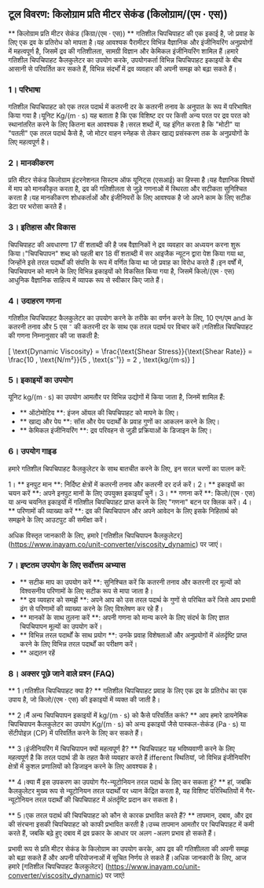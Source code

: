 ## टूल विवरण: किलोग्राम प्रति मीटर सेकंड (किलोग्राम/(एम · एस))

** किलोग्राम प्रति मीटर सेकंड (किग्रा/(एम · एस)) ** गतिशील चिपचिपाहट की एक इकाई है, जो प्रवाह के लिए एक द्रव के प्रतिरोध को मापता है।यह आवश्यक पैरामीटर विभिन्न वैज्ञानिक और इंजीनियरिंग अनुप्रयोगों में महत्वपूर्ण है, जिसमें द्रव की गतिशीलता, सामग्री विज्ञान और केमिकल इंजीनियरिंग शामिल हैं।हमारे गतिशील चिपचिपाहट कैलकुलेटर का उपयोग करके, उपयोगकर्ता विभिन्न चिपचिपाहट इकाइयों के बीच आसानी से परिवर्तित कर सकते हैं, विभिन्न संदर्भों में द्रव व्यवहार की अपनी समझ को बढ़ा सकते हैं।

### 1। परिभाषा

गतिशील चिपचिपाहट को एक तरल पदार्थ में कतरनी दर के कतरनी तनाव के अनुपात के रूप में परिभाषित किया गया है।यूनिट Kg/(m · s) यह बताता है कि एक विशिष्ट दर पर किसी अन्य परत पर द्रव परत को स्थानांतरित करने के लिए कितना बल आवश्यक है।सरल शब्दों में, यह इंगित करता है कि "मोटी" या "पतली" एक तरल पदार्थ कैसे है, जो मोटर वाहन स्नेहक से लेकर खाद्य प्रसंस्करण तक के अनुप्रयोगों के लिए महत्वपूर्ण है।

### 2। मानकीकरण

प्रति मीटर सेकंड किलोग्राम इंटरनेशनल सिस्टम ऑफ यूनिट्स (एसआई) का हिस्सा है।यह वैज्ञानिक विषयों में माप को मानकीकृत करता है, द्रव की गतिशीलता से जुड़े गणनाओं में स्थिरता और सटीकता सुनिश्चित करता है।यह मानकीकरण शोधकर्ताओं और इंजीनियरों के लिए आवश्यक है जो अपने काम के लिए सटीक डेटा पर भरोसा करते हैं।

### 3। इतिहास और विकास

चिपचिपाहट की अवधारणा 17 वीं शताब्दी की है जब वैज्ञानिकों ने द्रव व्यवहार का अध्ययन करना शुरू किया।"चिपचिपापन" शब्द को पहली बार 18 वीं शताब्दी में सर आइजैक न्यूटन द्वारा पेश किया गया था, जिन्होंने इसे तरल पदार्थों की संपत्ति के रूप में वर्णित किया था जो प्रवाह का विरोध करते हैं।इन वर्षों में, चिपचिपापन को मापने के लिए विभिन्न इकाइयों को विकसित किया गया है, जिसमें किलो/(एम · एस) आधुनिक वैज्ञानिक साहित्य में व्यापक रूप से स्वीकार किए जाते हैं।

### 4। उदाहरण गणना

गतिशील चिपचिपाहट कैलकुलेटर का उपयोग करने के तरीके का वर्णन करने के लिए, 10 एन/एम and के कतरनी तनाव और 5 एस ⁻ की कतरनी दर के साथ एक तरल पदार्थ पर विचार करें।गतिशील चिपचिपाहट की गणना निम्नानुसार की जा सकती है:

\[ \text{Dynamic Viscosity} = \frac{\text{Shear Stress}}{\text{Shear Rate}} = \frac{10 \, \text{N/m²}}{5 \, \text{s⁻¹}} = 2 \, \text{kg/(m·s)} \]

### 5। इकाइयों का उपयोग

यूनिट kg/(m · s) का उपयोग आमतौर पर विभिन्न उद्योगों में किया जाता है, जिनमें शामिल हैं:

- ** ऑटोमोटिव **: इंजन ऑयल की चिपचिपाहट को मापने के लिए।
- ** खाद्य और पेय **: सॉस और पेय पदार्थों के प्रवाह गुणों का आकलन करने के लिए।
- ** केमिकल इंजीनियरिंग **: द्रव परिवहन से जुड़ी प्रक्रियाओं के डिजाइन के लिए।

### 6। उपयोग गाइड

हमारे गतिशील चिपचिपाहट कैलकुलेटर के साथ बातचीत करने के लिए, इन सरल चरणों का पालन करें:

1। ** इनपुट मान **: निर्दिष्ट क्षेत्रों में कतरनी तनाव और कतरनी दर दर्ज करें।
2। ** इकाइयों का चयन करें **: अपने इनपुट मानों के लिए उपयुक्त इकाइयाँ चुनें।
3। ** गणना करें **: किलो/(एम · एस) या अन्य चयनित इकाइयों में गतिशील चिपचिपाहट प्राप्त करने के लिए "गणना" बटन पर क्लिक करें।
4। ** परिणामों की व्याख्या करें **: द्रव की चिपचिपापन और अपने आवेदन के लिए इसके निहितार्थ को समझने के लिए आउटपुट की समीक्षा करें।

अधिक विस्तृत जानकारी के लिए, हमारे [गतिशील चिपचिपापन कैलकुलेटर] (https://www.inayam.co/unit-converter/viscosity_dynamic) पर जाएं।

### 7। इष्टतम उपयोग के लिए सर्वोत्तम अभ्यास

- ** सटीक माप का उपयोग करें **: सुनिश्चित करें कि कतरनी तनाव और कतरनी दर मूल्यों को विश्वसनीय परिणामों के लिए सटीक रूप से मापा जाता है।
- ** द्रव व्यवहार को समझें **: अपने आप को उस तरल पदार्थ के गुणों से परिचित करें जिसे आप प्रभावी ढंग से परिणामों की व्याख्या करने के लिए विश्लेषण कर रहे हैं।
- ** मानकों के साथ तुलना करें **: अपनी गणना को मान्य करने के लिए संदर्भ के लिए ज्ञात चिपचिपापन मूल्यों का उपयोग करें।
- ** विभिन्न तरल पदार्थों के साथ प्रयोग **: उनके प्रवाह विशेषताओं और अनुप्रयोगों में अंतर्दृष्टि प्राप्त करने के लिए विभिन्न तरल पदार्थों का परीक्षण करें।
- ** अद्यतन रहें

### 8। अक्सर पूछे जाने वाले प्रश्न (FAQ)

** 1।गतिशील चिपचिपाहट क्या है? **
गतिशील चिपचिपाहट प्रवाह के लिए एक द्रव के प्रतिरोध का एक उपाय है, जो किलो/(एम · एस) की इकाइयों में व्यक्त की जाती है।

** 2।मैं अन्य चिपचिपापन इकाइयों में kg/(m · s) को कैसे परिवर्तित करूं? **
आप हमारे डायनेमिक चिपचिपापन कैलकुलेटर का उपयोग Kg/(m · s) को अन्य इकाइयों जैसे पास्कल-सेकंड (Pa · s) या सेंटीपोइज़ (CP) में परिवर्तित करने के लिए कर सकते हैं।

** 3।इंजीनियरिंग में चिपचिपापन क्यों महत्वपूर्ण है? **
चिपचिपाहट यह भविष्यवाणी करने के लिए महत्वपूर्ण है कि तरल पदार्थ डी के तहत कैसे व्यवहार करते हैं ifferent स्थितियां, जो विभिन्न इंजीनियरिंग क्षेत्रों में कुशल प्रणालियों को डिजाइन करने के लिए आवश्यक है।

** 4।क्या मैं इस उपकरण का उपयोग गैर-न्यूटोनियन तरल पदार्थ के लिए कर सकता हूं? **
हां, जबकि कैलकुलेटर मुख्य रूप से न्यूटोनियन तरल पदार्थों पर ध्यान केंद्रित करता है, यह विशिष्ट परिस्थितियों में गैर-न्यूटोनियन तरल पदार्थों की चिपचिपाहट में अंतर्दृष्टि प्रदान कर सकता है।

** 5।एक तरल पदार्थ की चिपचिपाहट को कौन से कारक प्रभावित करते हैं? **
तापमान, दबाव, और द्रव की संरचना इसकी चिपचिपाहट को काफी प्रभावित करती है।उच्च तापमान आमतौर पर चिपचिपाहट में कमी करते हैं, जबकि बढ़े हुए दबाव में द्रव प्रकार के आधार पर अलग -अलग प्रभाव हो सकते हैं।

प्रभावी रूप से प्रति मीटर सेकंड के किलोग्राम का उपयोग करके, आप द्रव की गतिशीलता की अपनी समझ को बढ़ा सकते हैं और अपनी परियोजनाओं में सूचित निर्णय ले सकते हैं।अधिक जानकारी के लिए, आज हमारे [गतिशील चिपचिपाहट कैलकुलेटर] (https://www.inayam.co/unit-converter/viscosity_dynamic) पर जाएं!